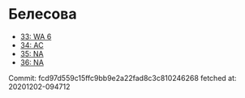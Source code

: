 # Белесова
- [33: WA 6](33.md)
- [34: AC](34.md)
- [35: NA](35.md)
- [36: NA](36.md)

Commit: fcd97d559c15ffc9bb9e2a22fad8c3c810246268
 fetched at: 20201202-094712
